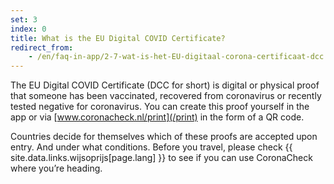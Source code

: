 ```yaml
---
set: 3
index: 0
title: What is the EU Digital COVID Certificate?
redirect_from:
    - /en/faq-in-app/2-7-wat-is-het-EU-digitaal-corona-certificaat-dcc
---
```

The EU Digital COVID Certificate (DCC for short) is digital or physical proof that someone has been vaccinated, recovered from coronavirus or recently tested negative for coronavirus. You can create this proof yourself in the app or via [www.coronacheck.nl/print](/print)  in the form of a QR code.

Countries decide for themselves which of these proofs are accepted upon entry. And under what conditions. Before you travel, please check {{ site.data.links.wijsoprijs[page.lang] }} to see if you can use CoronaCheck where you’re heading.

